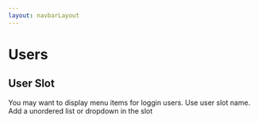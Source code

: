 ```yaml
---
layout: navbarLayout
---
```


<script>
  import { Navbar }from '$lib/index';
  let sitename = "Flowbite Svelte";
  let menus = [
    {
      name: "Home",
      href: "/",
      rel: undefined,
    },
    {
      name: "GitHub",
      href: "https://github.com/shinokada/svelte-utterances",
      rel: undefined,
    },
    {
      name: "Design",
      href: "https://flowbite-svelte.vercel.app",
      rel: undefined,
    },
  ];
</script>

<h1 class="text-3xl w-full dark:text-white py-8">Users</h1>

<h2 class="text-2xl w-full dark:text-white py-8">User Slot</h2>

<p class="dark:text-white py-4 text-lg">You may want to display menu items for loggin users. Use user slot name. Add a unordered list or dropdown in the slot</p>
